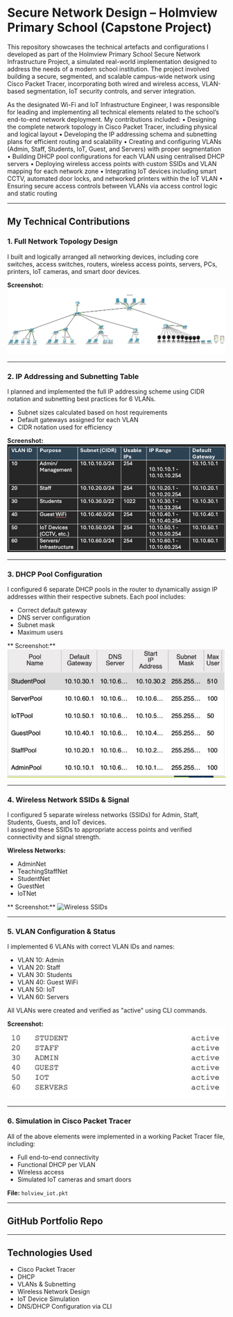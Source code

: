 # Secure Network Design – Holmview Primary School (Capstone Project)

This repository showcases the technical artefacts and configurations I developed as part of the Holmview Primary School Secure Network Infrastructure Project, a simulated real-world implementation designed to address the needs of a modern school institution. The project involved building a secure, segmented, and scalable campus-wide network using Cisco Packet Tracer, incorporating both wired and wireless access, VLAN-based segmentation, IoT security controls, and server integration.

As the designated Wi-Fi and IoT Infrastructure Engineer, I was responsible for leading and implementing all technical elements related to the school’s end-to-end network deployment.
My contributions included:
	•	Designing the complete network topology in Cisco Packet Tracer, including physical and logical layout
	•	Developing the IP addressing schema and subnetting plans for efficient routing and scalability
	•	Creating and configuring VLANs (Admin, Staff, Students, IoT, Guest, and Servers) with proper segmentation
	•	Building DHCP pool configurations for each VLAN using centralised DHCP servers
	•	Deploying wireless access points with custom SSIDs and VLAN mapping for each network zone
	•	Integrating IoT devices including smart CCTV, automated door locks, and networked printers within the IoT VLAN
	•	Ensuring secure access controls between VLANs via access control logic and static routing

---

## My Technical Contributions

### 1.  Full Network Topology Design  
I built and logically arranged all networking devices, including core switches, access switches, routers, wireless access points, servers, PCs, printers, IoT cameras, and smart door devices.

**Screenshot:** ![Network Topology](01_NetworkTopologyOverview.png)


---

### 2. IP Addressing and Subnetting Table  
I planned and implemented the full IP addressing scheme using CIDR notation and subnetting best practices for 6 VLANs.

- Subnet sizes calculated based on host requirements  
- Default gateways assigned for each VLAN  
- CIDR notation used for efficiency  

**Screenshot:** ![IP Table](02_IPAddressingTable.png)

---

### 3. DHCP Pool Configuration  
I configured 6 separate DHCP pools in the router to dynamically assign IP addresses within their respective subnets. Each pool includes:

- Correct default gateway  
- DNS server configuration  
- Subnet mask  
- Maximum users  

** Screenshot:** ![DHCP Pool](03_DHCP_Pool_Configuration_Table.png)

---


### 4. Wireless Network SSIDs & Signal  
I configured 5 separate wireless networks (SSIDs) for Admin, Staff, Students, Guests, and IoT devices.  
I assigned these SSIDs to appropriate access points and verified connectivity and signal strength.

**Wireless Networks:**
- AdminNet
- TeachingStaffNet
- StudentNet
- GuestNet
- IoTNet

** Screenshot:** ![Wireless SSIDs](04_Wireless_Networks_Signal.png)

---

### 5. VLAN Configuration & Status  
I implemented 6 VLANs with correct VLAN IDs and names:
- VLAN 10: Admin  
- VLAN 20: Staff  
- VLAN 30: Students  
- VLAN 40: Guest WiFi  
- VLAN 50: IoT  
- VLAN 60: Servers

All VLANs were created and verified as "active" using CLI commands.

**Screenshot:** ![VLAN Status](05_VLAN_Status_List.png)

---

### 6. Simulation in Cisco Packet Tracer  
All of the above elements were implemented in a working Packet Tracer file, including:
- Full end-to-end connectivity  
- Functional DHCP per VLAN  
- Wireless access  
- Simulated IoT cameras and smart doors  

**File:** `holview_iot.pkt`

---

##  GitHub Portfolio Repo

---

## Technologies Used
- Cisco Packet Tracer
- DHCP
- VLANs & Subnetting
- Wireless Network Design
- IoT Device Simulation
- DNS/DHCP Configuration via CLI
